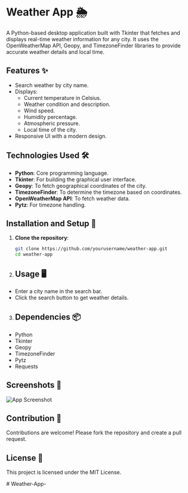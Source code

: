 # Weather App 🌦️

A Python-based desktop application built with Tkinter that fetches and displays real-time weather information for any city. It uses the OpenWeatherMap API, Geopy, and TimezoneFinder libraries to provide accurate weather details and local time.

## Features ✨

- Search weather by city name.
- Displays:
  - Current temperature in Celsius.
  - Weather condition and description.
  - Wind speed.
  - Humidity percentage.
  - Atmospheric pressure.
  - Local time of the city.
- Responsive UI with a modern design.

## Technologies Used 🛠️

- **Python**: Core programming language.
- **Tkinter**: For building the graphical user interface.
- **Geopy**: To fetch geographical coordinates of the city.
- **TimezoneFinder**: To determine the timezone based on coordinates.
- **OpenWeatherMap API**: To fetch weather data.
- **Pytz**: For timezone handling.

## Installation and Setup 🚀

1. **Clone the repository**:
   ```bash
   git clone https://github.com/yourusername/weather-app.git
   cd weather-app

2. ## Usage 🖥️
- Enter a city name in the search bar.
- Click the search button to get weather details.

3. ## Dependencies 📦
- Python
- Tkinter
- Geopy
- TimezoneFinder
- Pytz
- Requests

## Screenshots 📸
![App Screenshot](ScreenShort.png)

## Contribution 🤝
Contributions are welcome! Please fork the repository and create a pull request.

## License 📜
This project is licensed under the MIT License.

#   W e a t h e r - A p p -  
 